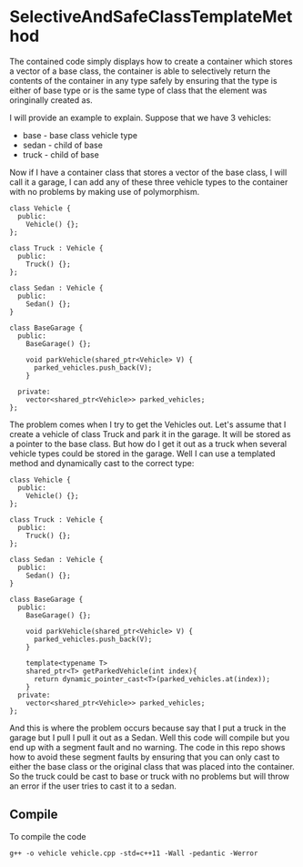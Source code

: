 # SelectiveAndSafeClassTemplateMethod
The contained code simply displays how to create a container which stores a vector of a base class, the container is able to selectively return the contents of the container in any type safely by ensuring that the type is either of base type or is the same type of class that the element was oringinally created as.

I will provide an example to explain. Suppose that we have 3 vehicles:

 * base - base class vehicle type
 * sedan - child of base
 * truck - child of base

Now if I have a container class that stores a vector of the base class, I will call it a garage, I can add any of these three vehicle types to the container with no problems by making use of polymorphism. 

```
class Vehicle {
  public:
    Vehicle() {};
};

class Truck : Vehicle {
  public:
    Truck() {};
};

class Sedan : Vehicle {
  public:
    Sedan() {};
}

class BaseGarage {
  public:
    BaseGarage() {};
    
    void parkVehicle(shared_ptr<Vehicle> V) {
      parked_vehicles.push_back(V);
    }
    
  private:
    vector<shared_ptr<Vehicle>> parked_vehicles;
};

```

The problem comes when I try to get the Vehicles out. Let's assume that I create a vehicle of class Truck and park it in the garage. It will be stored as a pointer to the base class. But how do I get it out as a truck when several vehicle types could be stored in the garage. Well I can use a templated method and dynamically cast to the correct type:

```
class Vehicle {
  public:
    Vehicle() {};
};

class Truck : Vehicle {
  public:
    Truck() {};
};

class Sedan : Vehicle {
  public:
    Sedan() {};
}

class BaseGarage {
  public:
    BaseGarage() {};
    
    void parkVehicle(shared_ptr<Vehicle> V) {
      parked_vehicles.push_back(V);
    }
    
    template<typename T>
    shared_ptr<T> getParkedVehicle(int index){
      return dynamic_pointer_cast<T>(parked_vehicles.at(index));
    }
  private:
    vector<shared_ptr<Vehicle>> parked_vehicles;
};

```

And this is where the problem occurs because say that I put a truck in the garage but I pull I pull it out as a Sedan. Well this code will compile but you end up with a segment fault and no warning. The code in this repo shows how to avoid these segment faults by ensuring that you can only cast to either the base class or the original class that was placed into the container. So the truck could be cast to base or truck with no problems but will throw an error if the user tries to cast it to a sedan. 

## Compile

To compile the code 

```
g++ -o vehicle vehicle.cpp -std=c++11 -Wall -pedantic -Werror
```
